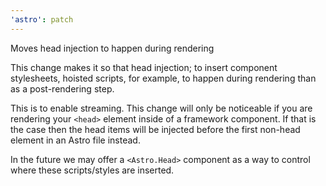 ```yaml
---
'astro': patch
---
```


Moves head injection to happen during rendering

This change makes it so that head injection; to insert component stylesheets, hoisted scripts, for example, to happen during rendering than as a post-rendering step.

This is to enable streaming. This change will only be noticeable if you are rendering your `<head>` element inside of a framework component. If that is the case then the head items will be injected before the first non-head element in an Astro file instead.

In the future we may offer a `<Astro.Head>` component as a way to control where these scripts/styles are inserted.
